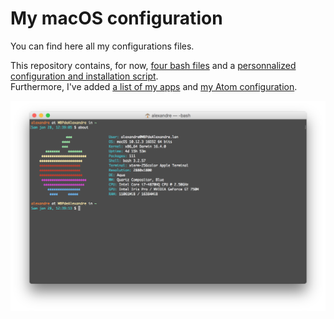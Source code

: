 # My macOS configuration

You can find here all my configurations files.  

This repository contains, for now, [four bash files](bash_files/) and a [personnalized configuration and installation script](installation%20script/).  
Furthermore, I've added [a list of my apps](configs/MacApps.md) and [my Atom configuration](configs/Atom.md).

![My config](about.png "My config")
